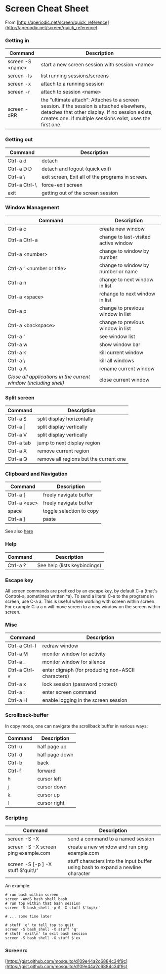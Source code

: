 Screen Cheat Sheet
=================

From [http://aperiodic.net/screen/quick_reference](http://aperiodic.net/screen/quick_reference)

### Getting in
  
| Command | Description 
| ---  | ---
| screen -S \<name\> | start a new screen session with session \<name\>
| screen -ls | list running sessions/screens
| screen -x | attach to a running session
| screen -r <name> | attach to session \<name\>
| screen -dRR | the “ultimate attach”: Attaches to a screen session. If the session is attached elsewhere, detaches that other display. If no session exists, creates one. If multiple sessions exist, uses the first one.


### Getting out

| Command | Description 
| ---  | ---
| Ctrl-a d | detach
| Ctrl-a D D | detach and logout (quick exit)
| Ctrl-a \ | exit screen, Exit all of the programs in screen.
| Ctrl-a Ctrl-\ | force-exit screen
| exit | getting out of the screen session

### Window Management

| Command | Description 
| ---  | ---
| Ctrl-a c | create new window
| Ctrl-a Ctrl-a | change to last-visited active window
| Ctrl-a \<number\> | change to window by number
| Ctrl-a ' \<number or title\> | change to window by number or name
| Ctrl-a n | change to next window in list
| Ctrl-a \<space\> | rchange to next window in list
| Ctrl-a p | change to previous window in list
| Ctrl-a \<backspace\> | change to previous window in list
| Ctrl-a " | see window list
| Ctrl-a w | show window bar
| Ctrl-a k | kill current window
| Ctrl-a \ | kill all windows
| Ctrl-a A | rename current window
| _Close all applications in the current window (including shell)_ | close current window


### Split screen

| Command | Description 
| ---  | ---
| Ctrl-a S | split display horizontally
| Ctrl-a \| | split display vertically
| Ctrl-a V | split display vertically
| Ctrl-a tab | jump to next display region
| Ctrl-a X | remove current region
| Ctrl-a Q | remove all regions but the current one

### Clipboard and Navigation

| Command | Description 
| ---  | ---
| Ctrl-a \[ | freely navigate buffer
| Ctrl-a \<esc> | freely navigate buffer
| space | toggle selection to copy
| Ctrl-a ] | paste

See also [here](http://aperiodic.net/screen/commands:copy)

### Help

| Command | Description 
| ---  | ---
| Ctrl-a ? | See help (lists keybindings)


### Escape key
All screen commands are prefixed by an escape key, by default C-a (that's Control-a, sometimes written ^a). To send a literal C-a to the programs in screen, use C-a a. This is useful when working with screen within screen. For example C-a a n will move screen to a new window on the screen within screen.

### Misc

| Command | Description 
| ---  | ---
| Ctrl-a Ctrl-l | redraw window
| Ctrl-a M | monitor window for activity
| Ctrl-a _ | monitor window for silence
| Ctrl-a Ctrl-v | enter digraph (for producing non-ASCII characters)
| Ctrl-a x | lock session (password protect)
| Ctrl-a : | enter screen command
| Ctrl-a H | enable logging in the screen session

### Scrollback-buffer

In copy mode, one can navigate the scrollback buffer in various ways:

| Command | Description 
| ---  | ---
| Ctrl-u | half page up
| Ctrl-d | half page down
| Ctrl-b | back
| Ctrl-f | forward
| h | cursor left
| j | cursor down
| k | cursor up
| l | cursor right

### Scripting

| Command | Description 
| ---  | ---
| screen -S <name> -X <command> | send a command to a named session 
| screen -S <name> -X screen ping example.com | create a new window and run ping example.com
| screen -S <name> [-p <page>] -X stuff $'quit\r' | stuff characters into the input buffer using bash to expand a newline character

An example:

    # run bash within screen
    screen -AmdS bash_shell bash
    # run top within that bash session
    screen -S bash_shell -p 0 -X stuff $'top\r'

    # ... some time later

    # stuff 'q' to tell top to quit
    screen -S bash_shell -X stuff 'q'
    # stuff 'exit\n' to exit bash session
    screen -S bash_shell -X stuff $'ex

### Screenrc

[https://gist.github.com/mosquito/d109e44a2c6884c34f9c](https://gist.github.com/mosquito/d109e44a2c6884c34f9c)
